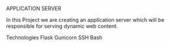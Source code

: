 APPLICATION SERVER

In this Project we are creating an application server which will be responsible for serving dynamic web content.

Technologies
	Flask
	Gunicorn
	SSH
	Bash
